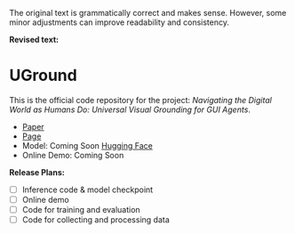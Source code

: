 The original text is grammatically correct and makes sense. However, some minor adjustments can improve readability and consistency.

**Revised text:**

# UGround
This is the official code repository for the project: *Navigating the Digital World as Humans Do: Universal Visual Grounding for GUI Agents*.

- [Paper](https://github.com/OSU-NLP-Group/UGround/blob/gh-pages/static/papers/UGround_paper.pdf)
- [Page](https://osu-nlp-group.github.io/UGround)
- Model: Coming Soon [Hugging Face](https://huggingface.co/osunlp/UGround)
- Online Demo: Coming Soon

**Release Plans:**

- [ ] Inference code & model checkpoint
- [ ] Online demo
- [ ] Code for training and evaluation
- [ ] Code for collecting and processing data
